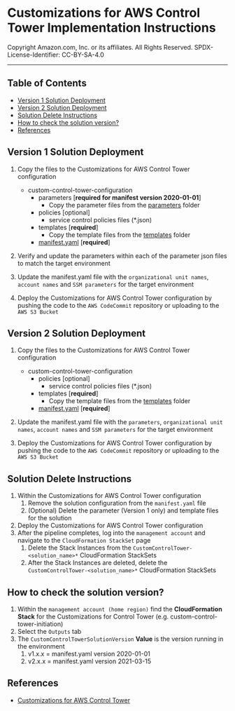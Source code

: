 # Customizations for AWS Control Tower Implementation Instructions <!-- omit in toc -->

Copyright Amazon.com, Inc. or its affiliates. All Rights Reserved. SPDX-License-Identifier: CC-BY-SA-4.0

---

## Table of Contents <!-- omit in toc -->

- [Version 1 Solution Deployment](#version-1-solution-deployment)
- [Version 2 Solution Deployment](#version-2-solution-deployment)
- [Solution Delete Instructions](#solution-delete-instructions)
- [How to check the solution version?](#how-to-check-the-solution-version)
- [References](#references)

## Version 1 Solution Deployment

1. Copy the files to the Customizations for AWS Control Tower configuration

   - custom-control-tower-configuration
     - parameters [**required for manifest version 2020-01-01**]
       - Copy the parameter files from the [parameters](./parameters) folder
     - policies [optional]
       - service control policies files (\*.json)
     - templates [**required**]
       - Copy the template files from the [templates](../templates) folder
     - [manifest.yaml](./manifest.yaml) [**required**]

2. Verify and update the parameters within each of the parameter json files to match the target environment
3. Update the manifest.yaml file with the `organizational unit names`, `account names` and `SSM parameters` for the target environment
4. Deploy the Customizations for AWS Control Tower configuration by pushing the code to the `AWS CodeCommit` repository or uploading to the `AWS S3 Bucket`

## Version 2 Solution Deployment

1. Copy the files to the Customizations for AWS Control Tower configuration

   - custom-control-tower-configuration
     - policies [optional]
       - service control policies files (\*.json)
     - templates [**required**]
       - Copy the template files from the [templates](../templates) folder
     - [manifest.yaml](./manifest-v2.yaml) [**required**]

2. Update the manifest.yaml file with the `parameters`, `organizational unit names`, `account names` and `SSM parameters` for the target environment
3. Deploy the Customizations for AWS Control Tower configuration by pushing the code to the `AWS CodeCommit` repository or uploading to the `AWS S3 Bucket`

## Solution Delete Instructions

1. Within the Customizations for AWS Control Tower configuration
   1. Remove the solution configuration from the `manifest.yaml` file
   2. (Optional) Delete the parameter (Version 1 only) and template files for the solution
2. Deploy the Customizations for AWS Control Tower configuration
3. After the pipeline completes, log into the `management account` and navigate to the `CloudFormation StackSet` page
   1. Delete the Stack Instances from the `CustomControlTower-<solution_name>*` CloudFormation StackSets
   2. After the Stack Instances are deleted, delete the `CustomControlTower-<solution_name>*` CloudFormation StackSets

## How to check the solution version?

1. Within the `management account (home region)` find the **CloudFormation Stack** for the Customizations for Control Tower (e.g. custom-control-tower-initiation)
2. Select the `Outputs` tab
3. The `CustomControlTowerSolutionVersion` **Value** is the version running in the environment
   1. v1.x.x = manifest.yaml version 2020-01-01
   2. v2.x.x = manifest.yaml version 2021-03-15

## References

- [Customizations for AWS Control Tower](https://aws.amazon.com/solutions/implementations/customizations-for-aws-control-tower/)
